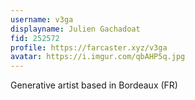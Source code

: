 ```yaml
---
username: v3ga
displayname: Julien Gachadoat
fid: 252572
profile: https://farcaster.xyz/v3ga
avatar: https://i.imgur.com/qbAHP5q.jpg
---
```


Generative artist based in Bordeaux (FR)
